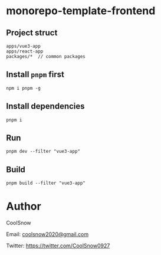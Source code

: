 # monorepo-template-frontend

## Project struct
    apps/vue3-app 
    apps/react-app
    packages/*  // common packages

## Install `pnpm` first
`npm i pnpm -g`

## Install dependencies
`pnpm i`

## Run 
`pnpm dev --filter "vue3-app"` 

## Build
`pnpm build --filter "vue3-app"`

# Author

CoolSnow

Email: coolsnow2020@gmail.com

Twitter: https://twitter.com/CoolSnow0927
